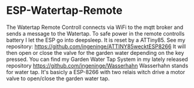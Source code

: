 # ESP-Watertap-Remote
The Watertap Remote Controll connects via WiFi to the mqtt broker and sends a message to the Watertap.
To safe power in the remote controlls battery I let the ESP go into deepsleep. It is reset by a ATTiny85.
See my repository: https://github.com/ingeninge/ATTINY85wecktESP8266
It will then open or close the valve for the garden water depending on the key pressed.
You can find my Garden Water Tap System in my lately released repository
https://github.com/ingeninge/Wasserhahn
Wasserhahn stands for water tap. It's basicly a ESP-8266 with two relais witch drive a motor valve to open/close the garden water tap.
